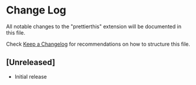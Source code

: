 # Change Log
All notable changes to the "prettierthis" extension will be documented in this file.

Check [Keep a Changelog](http://keepachangelog.com/) for recommendations on how to structure this file.

## [Unreleased]
- Initial release
